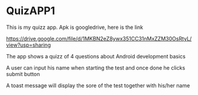 # QuizAPP1
This is my quizz app. Apk is googledrive, here is the link 

https://drive.google.com/file/d/1MKBN2eZ8ywx351CC31nMxZZM30OsRtyL/view?usp=sharing

The app shows a quizz of 4 questions about Android development basics

A user can input his name when starting the test and once done he clicks submit button

A toast message will display the sore of the test together with his/her name
